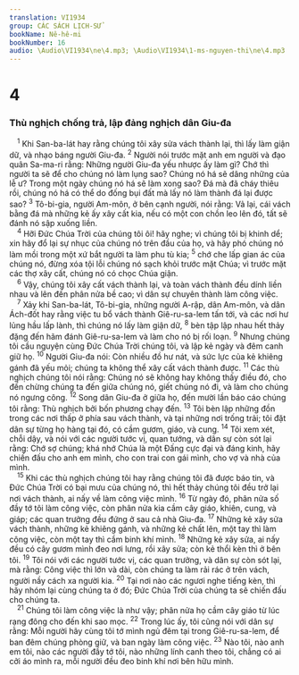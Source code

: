 ```yaml
---
translation: VI1934
group: CÁC SÁCH LỊCH-SỬ
bookName: Nê-hê-mi 
bookNumber: 16
audio: \Audio\VI1934\ne\4.mp3; \Audio\VI1934\1-ms-nguyen-thi\ne\4.mp3
---
```


<div class="title"><h1>4</h1><h3>Thù nghịch chống trả, lập đảng nghịch dân Giu-đa</h3></div>
<span class="verse ne_4_1"> <sup>1</sup> Khi San-ba-lát hay rằng chúng tôi xây sửa vách thành lại, thì lấy làm giận dữ, và nhạo báng người Giu-đa. </span>
<span class="verse ne_4_2"><sup>2</sup> Người nói trước mặt anh em người và đạo quân Sa-ma-ri rằng: Những người Giu-đa yếu nhược ấy làm gì? Chớ thì người ta sẽ để cho chúng nó làm lụng sao? Chúng nó há sẽ dâng những của lễ ư? Trong một ngày chúng nó há sẽ làm xong sao? Đá mà đã cháy thiêu rồi, chúng nó há có thể do đống bụi đất mà lấy nó làm thành đá lại được sao? </span>
<span class="verse ne_4_3"><sup>3</sup> Tô-bi-gia, người Am-môn, ở bên cạnh người, nói rằng: Vả lại, cái vách bằng đá mà những kẻ ấy xây cất kia, nếu có một con chồn leo lên đó, tất sẽ đánh nó sập xuống liền. <br/></span>
<span class="verse ne_4_4"> <sup>4</sup> Hỡi Đức Chúa Trời của chúng tôi ôi! hãy nghe; vì chúng tôi bị khinh dể; xin hãy đổ lại sự nhục của chúng nó trên đầu của họ, và hãy phó chúng nó làm mồi trong một xứ bắt người ta làm phu tù kia; </span>
<span class="verse ne_4_5"><sup>5</sup> chớ che lấp gian ác của chúng nó, đừng xóa tội lỗi chúng nó sạch khỏi trước mặt Chúa; vì trước mặt các thợ xây cất, chúng nó có chọc Chúa giận. <br/></span>
<span class="verse ne_4_6"> <sup>6</sup> Vậy, chúng tôi xây cất vách thành lại, và toàn vách thành đều dính liền nhau và lên đến phân nửa bề cao; vì dân sự chuyên thành làm công việc. <br/></span>
<span class="verse ne_4_7"> <sup>7</sup> Xảy khi San-ba-lát, Tô-bi-gia, những người A-rập, dân Am-môn, và dân Ách-đốt hay rằng việc tu bổ vách thành Giê-ru-sa-lem tấn tới, và các nơi hư lủng hầu lấp lành, thì chúng nó lấy làm giận dữ, </span>
<span class="verse ne_4_8"><sup>8</sup> bèn tập lập nhau hết thảy đặng đến hãm đánh Giê-ru-sa-lem và làm cho nó bị rối loạn. </span>
<span class="verse ne_4_9"><sup>9</sup> Nhưng chúng tôi cầu nguyện cùng Đức Chúa Trời chúng tôi, và lập kẻ ngày và đêm canh giữ họ. </span>
<span class="verse ne_4_10"><sup>10</sup> Người Giu-đa nói: Còn nhiều đồ hư nát, và sức lực của kẻ khiêng gánh đã yếu mỏi; chúng ta không thể xây cất vách thành được. </span>
<span class="verse ne_4_11"><sup>11</sup> Các thù nghịch chúng tôi nói rằng: Chúng nó sẽ không hay không thấy điều đó, cho đến chừng chúng ta đến giữa chúng nó, giết chúng nó đi, và làm cho chúng nó ngưng công. </span>
<span class="verse ne_4_12"><sup>12</sup> Song dân Giu-đa ở giữa họ, đến mười lần báo cáo chúng tôi rằng: Thù nghịch bởi bốn phương chạy đến. </span>
<span class="verse ne_4_13"><sup>13</sup> Tôi bèn lập những đồn trong các nơi thấp ở phía sau vách thành, và tại những nơi trống trải; tôi đặt dân sự từng họ hàng tại đó, có cầm gươm, giáo, và cung. </span>
<span class="verse ne_4_14"><sup>14</sup> Tôi xem xét, chỗi dậy, và nói với các người tước vị, quan tướng, và dân sự còn sót lại rằng: Chớ sợ chúng; khá nhớ Chúa là một Đấng cực đại và đáng kinh, hãy chiến đấu cho anh em mình, cho con trai con gái mình, cho vợ và nhà của mình. <br/></span>
<span class="verse ne_4_15"> <sup>15</sup> Khi các thù nghịch chúng tôi hay rằng chúng tôi đã được báo tin, và Đức Chúa Trời có bại mưu của chúng nó, thì hết thảy chúng tôi đều trở lại nơi vách thành, ai nấy về làm công việc mình. </span>
<span class="verse ne_4_16"><sup>16</sup> Từ ngày đó, phân nửa số đầy tớ tôi làm công việc, còn phân nửa kia cầm cây giáo, khiên, cung, và giáp; các quan trưởng đều đứng ở sau cả nhà Giu-đa. </span>
<span class="verse ne_4_17"><sup>17</sup> Những kẻ xây sửa vách thành, những kẻ khiêng gánh, và những kẻ chất lên, một tay thì làm công việc, còn một tay thì cầm binh khí mình. </span>
<span class="verse ne_4_18"><sup>18</sup> Những kẻ xây sửa, ai nấy đều có cây gươm mình đeo nơi lưng, rồi xây sửa; còn kẻ thổi kèn thì ở bên tôi. </span>
<span class="verse ne_4_19"><sup>19</sup> Tôi nói với các người tước vị, các quan trưởng, và dân sự còn sót lại, mà rằng: Công việc thì lớn và dài, còn chúng ta làm rải rác ở trên vách, người nầy cách xa người kia. </span>
<span class="verse ne_4_20"><sup>20</sup> Tại nơi nào các ngươi nghe tiếng kèn, thì hãy nhóm lại cùng chúng ta ở đó; Đức Chúa Trời của chúng ta sẽ chiến đấu cho chúng ta. <br/></span>
<span class="verse ne_4_21"> <sup>21</sup> Chúng tôi làm công việc là như vậy; phân nửa họ cầm cây giáo từ lúc rạng đông cho đến khi sao mọc. </span>
<span class="verse ne_4_22"><sup>22</sup> Trong lúc ấy, tôi cũng nói với dân sự rằng: Mỗi người hãy cùng tôi tớ mình ngủ đêm tại trong Giê-ru-sa-lem, để ban đêm chúng phòng giữ, và ban ngày làm công việc. </span>
<span class="verse ne_4_23"><sup>23</sup> Nào tôi, nào anh em tôi, nào các người đầy tớ tôi, nào những lính canh theo tôi, chẳng có ai cởi áo mình ra, mỗi người đều đeo binh khí nơi bên hữu mình. <br/></span>
